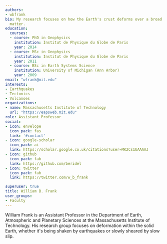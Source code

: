 ```yaml
---
authors:
- wbfrank
bio: My research focuses on how the Earth's crust deforms over a broad range spatiotemporal scales.
  matter.
education:
  courses:
  - course: PhD in Geophysics
    institution: Institut de Physique du Globe de Paris
    year: 2014
  - course: MSc in Geophysics
    institution: Institut de Physique du Globe de Paris
    year: 2011
  - course: BSc in Earth Systems Science
    institution: University of Michigan (Ann Arbor)
    year: 2009
email: "wfrank@mit.edu"
interests:
- Earthquakes
- Tectonics
- Volcanoes
organizations:
- name: Massachusetts Institute of Technology
  url: "https://eapsweb.mit.edu"
role: Assistant Professor
social:
- icon: envelope
  icon_pack: fas
  link: '#contact'
- icon: google-scholar
  icon_pack: ai
  link: https://scholar.google.co.uk/citations?user=MK2Cs1UAAAAJ
- icon: github
  icon_pack: fab
  link: https://github.com/beridel
- icon: twitter
  icon_pack: fab
  link: https://twitter.com/w_b_frank

superuser: true
title: William B. Frank
user_groups:
- Faculty
---
```


William Frank is an Assistant Professor in the Department of Earth, Atmospheric and Planetary Sciences at the Massachusetts Institute of Technology.
His research group focuses on deformation within the solid Earth, whether it's being shaken by earthquakes or slowly sheared by slow slip.
